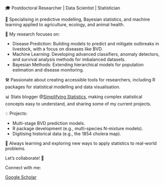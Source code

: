 🎓 Postdoctoral Researcher | Data Scientist | Statistician

📍 Specialising in predictive modelling, Bayesian statistics, and machine learning applied to agriculture, ecology, and animal health.

🔬 My research focuses on:

 * Disease Prediction: Building models to predict and mitigate outbreaks in livestock, with a focus on diseases like BVD.
 * Machine Learning: Developing advanced classifiers, anomaly detectors, and survival analysis methods for imbalanced datasets.
 * Bayesian Methods: Extending hierarchical models for population estimation and disease monitoring.
    
🛠️ Passionate about creating accessible tools for researchers, including R packages for statistical modelling and data visualisation.

📊 Stats blogger @<a href="https://simplifyingstats.wordpress.com/">Simplifying Statistics</a>, making complex statistical concepts easy to understand, and sharing some of my current projects.

💡 Projects:

  * Multi-stage BVD prediction models.
  * R package development (e.g., multi-species N-mixture models).
  * Digitising historical data (e.g., the 1854 cholera map).
    
🌱 Always learning and exploring new ways to apply statistics to real-world problems.

Let’s collaborate! 🤝

Connect with me:

<a href="https://scholar.google.com/citations?user=UZsdnXQAAAAJ&hl=en&oi=ao">Google Scholar</a>


